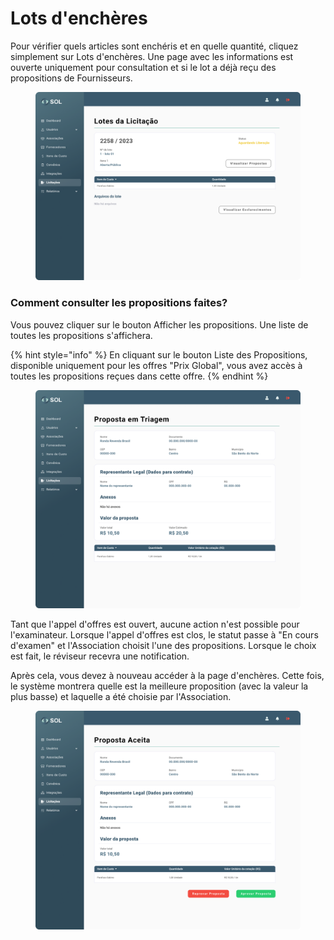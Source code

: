 # Lots d'enchères

Pour vérifier quels articles sont enchéris et en quelle quantité, cliquez simplement sur Lots d'enchères. Une page avec les informations est ouverte uniquement pour consultation et si le lot a déjà reçu des propositions de Fournisseurs.

<figure><img src="../../../../.gitbook/assets/Lotes da Licitação.png" alt=""><figcaption></figcaption></figure>

### Comment consulter les propositions faites?

Vous pouvez cliquer sur le bouton Afficher les propositions. Une liste de toutes les propositions s'affichera.

{% hint style="info" %}
En cliquant sur le bouton Liste des Propositions, disponible uniquement pour les offres "Prix Global", vous avez accès à toutes les propositions reçues dans cette offre.
{% endhint %}

<figure><img src="../../../../.gitbook/assets/Visualizar Propostas.png" alt=""><figcaption></figcaption></figure>

Tant que l'appel d'offres est ouvert, aucune action n'est possible pour l'examinateur. Lorsque l'appel d'offres est clos, le statut passe à "En cours d'examen" et l'Association choisit l'une des propositions. Lorsque le choix est fait, le réviseur recevra une notification.

Après cela, vous devez à nouveau accéder à la page d'enchères. Cette fois, le système montrera quelle est la meilleure proposition (avec la valeur la plus basse) et laquelle a été choisie par l'Association.

<figure><img src="../../../../.gitbook/assets/Visualizar Propostas (1).png" alt=""><figcaption></figcaption></figure>

